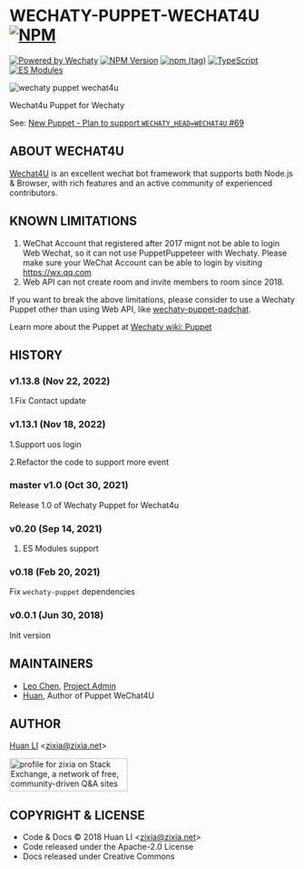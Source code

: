 # WECHATY-PUPPET-WECHAT4U [![NPM](https://github.com/wechaty/wechaty-puppet-wechat4u/actions/workflows/npm.yml/badge.svg)](https://github.com/wechaty/wechaty-puppet-wechat4u/actions/workflows/npm.yml)

[![Powered by Wechaty](https://img.shields.io/badge/Powered%20By-Wechaty-blue.svg)](https://github.com/chatie/wechaty)
[![NPM Version](https://badge.fury.io/js/wechaty-puppet-wechat4u.svg)](https://badge.fury.io/js/wechaty-puppet-wechat4u)
[![npm (tag)](https://img.shields.io/npm/v/wechaty-puppet-wechat4u/next.svg)](https://www.npmjs.com/package/wechaty-puppet-wechat4u?activeTab=versions)
[![TypeScript](https://img.shields.io/badge/%3C%2F%3E-TypeScript-blue.svg)](https://www.typescriptlang.org/)
[![ES Modules](https://img.shields.io/badge/ES-Modules-brightgreen)](https://github.com/Chatie/tsconfig/issues/16)

![wechaty puppet wechat4u](https://wechaty.github.io/puppet-wechat4u/images/wechat4u-logo.png)

Wechat4u Puppet for Wechaty

See: [New Puppet - Plan to support `WECHATY_HEAD=WECHAT4U` #69](https://github.com/Chatie/wechaty/issues/69)

## ABOUT WECHAT4U

[Wechat4U](https://github.com/nodeWechat/wechat4u) is an excellent wechat bot framework that supports both Node.js & Browser, with rich features and an active community of experienced contributors.

## KNOWN LIMITATIONS

1. WeChat Account that registered after 2017 mignt not be able to login Web Wechat, so it can not use PuppetPuppeteer with Wechaty. Please make sure your WeChat Account can be able to login by visiting <https://wx.qq.com>
1. Web API can not create room and invite members to room since 2018.

If you want to break the above limitations, please consider to use a Wechaty Puppet other than using Web API, like [wechaty-puppet-padchat](https://github.com/lijiarui/wechaty-puppet-padchat).

Learn more about the Puppet at [Wechaty wiki: Puppet](https://github.com/Chatie/wechaty/wiki/Puppet)

## HISTORY

### v1.13.8 (Nov 22, 2022)

1.Fix Contact update

### v1.13.1 (Nov 18, 2022)

1.Support uos login

2.Refactor the code to support more event

### master v1.0 (Oct 30, 2021)

Release 1.0 of Wechaty Puppet for Wechat4u

### v0.20 (Sep 14, 2021)

1. ES Modules support

### v0.18 (Feb 20, 2021)

Fix `wechaty-puppet` dependencies

### v0.0.1 (Jun 30, 2018)

Init version

## MAINTAINERS

- [Leo Chen](https://wechaty.js.org/contributors/leochen-g/), [Project Admin](https://github.com/wechaty/puppet-wechat4u/pull/42#issuecomment-1324436596)
- [Huan](https://wechaty.js.org/contributors/huan/), Author of Puppet WeChat4U

## AUTHOR

[Huan LI](http://linkedin.com/in/zixia) \<zixia@zixia.net\>

<!-- markdownlint-disable MD033 -->
<a href="https://stackexchange.com/users/265499">
  <img src="https://stackexchange.com/users/flair/265499.png" width="208" height="58" alt="profile for zixia on Stack Exchange, a network of free, community-driven Q&amp;A sites" title="profile for zixia on Stack Exchange, a network of free, community-driven Q&amp;A sites">
</a>

## COPYRIGHT & LICENSE

- Code & Docs © 2018 Huan LI \<zixia@zixia.net\>
- Code released under the Apache-2.0 License
- Docs released under Creative Commons

